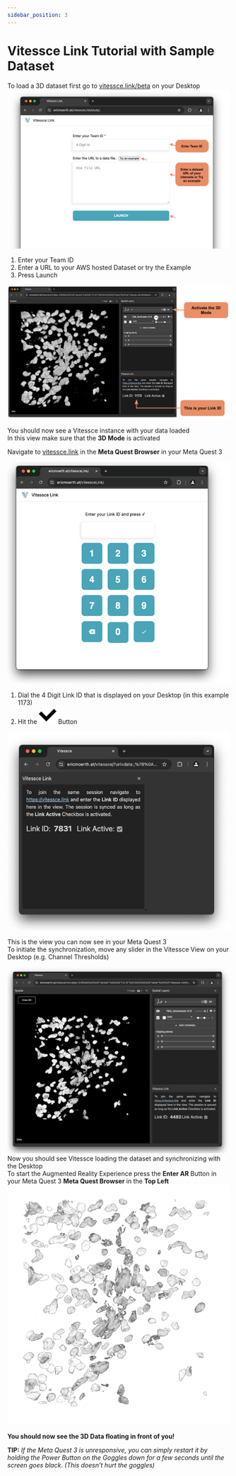```yaml
---
sidebar_position: 3
---
```



# Vitessce Link Tutorial with Sample Dataset

To load a 3D dataset first go to [vitessce.link/beta](/beta) on your Desktop 
![A screenshot of the Beta Page](./assets/images/betapage.png)

1) Enter your Team ID  
2) Enter a URL to your AWS hosted Dataset or try the Example  
3) Press Launch

![A screenshot of the Vitessce Link Page](./assets/images/loginVit.png)

You should now see a Vitessce instance with your data loaded  
In this view make sure that the **3D Mode** is activated  

Navigate to [vitessce.link](file:///Users/ericmoerth/Library/CloudStorage/GoogleDrive-eric.moerth@gmx.at/My%20Drive/HARVARD%20MEDICAL%20SCHOOL/Reviews/BioMedVis2024/vitessce.link) in the **Meta Quest Browser** in your Meta Quest 3 
<!-- TODO: Need to fix this link -->

![A screenshot of a computerDescription automatically generated](./assets/images/homepage.png)

1) Dial the 4 Digit Link ID that is displayed on your Desktop (in this example 1173\)  
2) Hit the ![Checkmark with solid fill](./assets/images/checkmark.svg) Button

![A screenshot of a computerDescription automatically generated](./assets/images/linkId.png)



This is the view you can now see in your Meta Quest 3  
To initiate the synchronization, move any slider in the Vitessce View on your Desktop (e.g. Channel Thresholds)

![A screenshot of a computerDescription automatically generated](./assets/images/vitessceData.png)
Now you should see Vitessce loading the dataset and synchronizing with the Desktop  
To start the Augmented Reality Experience press the **Enter AR** Button in your Meta Quest 3 **Meta Quest Browser** in the **Top Left**  
![Screenshot of augmented experience](./assets/images/augmented.png)


**You should now see the 3D Data floating in front of you\!**

**TIP:**  *If the Meta Quest 3 is unresponsive, you can simply restart it by holding the Power Button on the Goggles down for a few seconds until the screen goes black. (This doesn’t hurt the goggles)*
